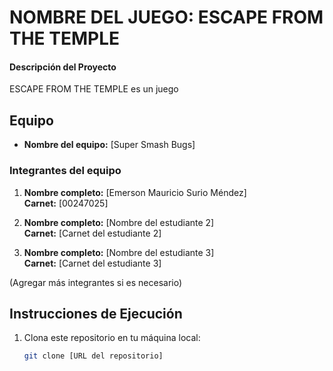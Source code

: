 # NOMBRE DEL JUEGO: ESCAPE FROM THE TEMPLE

#### Descripción del Proyecto

ESCAPE FROM THE TEMPLE es un juego 
## Equipo

- **Nombre del equipo:** [Super Smash Bugs]

### Integrantes del equipo

1. **Nombre completo:** [Emerson Mauricio Surio Méndez]  
   **Carnet:** [00247025]

2. **Nombre completo:** [Nombre del estudiante 2]  
   **Carnet:** [Carnet del estudiante 2]

3. **Nombre completo:** [Nombre del estudiante 3]  
   **Carnet:** [Carnet del estudiante 3]

(Agregar más integrantes si es necesario)

## Instrucciones de Ejecución

1. Clona este repositorio en tu máquina local:
   ```bash
   git clone [URL del repositorio]

